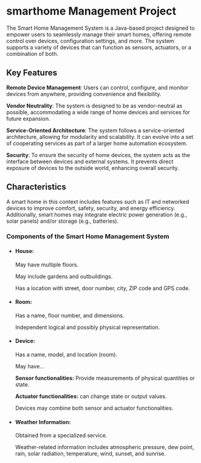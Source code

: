 # smarthome Management Project

The Smart Home Management System is a Java-based project designed to empower users to seamlessly manage their smart homes, offering remote control over devices, configuration settings, and more. The system supports a variety of devices that can function as sensors, actuators, or a combination of both.

## Key Features
**Remote Device Management**: Users can control, configure, and monitor devices from anywhere, providing convenience and flexibility.

**Vendor Neutrality**: The system is designed to be as vendor-neutral as possible, accommodating a wide range of home devices and services for future expansion.

**Service-Oriented Architecture**: The system follows a service-oriented architecture, allowing for modularity and scalability. It can evolve into a set of cooperating services as part of a larger home automation ecosystem.

**Security**: To ensure the security of home devices, the system acts as the interface between devices and external systems. It prevents direct exposure of devices to the outside world, enhancing overall security.

## Characteristics
A smart home in this context includes features such as IT and networked devices to improve comfort, safety, security, and energy efficiency. Additionally, smart homes may integrate electric power generation (e.g., solar panels) and/or storage (e.g., batteries).

### Components of the Smart Home Management System
- #### House:
    May have multiple floors.

    May include gardens and outbuildings.

    Has a location with street, door number, city, ZIP code and GPS code.
  
- #### Room:
    Has a name, floor number, and dimensions.

    Independent logical and possibly physical representation.
  
- #### Device:
    Has a name, model, and location (room).

    May have...
  
    **Sensor functionalities:** Provide measurements of physical quantities or state.
  
    **Actuator functionalities:** can change state or output values.
  
    Devices may combine both sensor and actuator functionalities.
- #### Weather Information:
    Obtained from a specialized service.
  
    Weather-related information includes atmospheric pressure, dew point, rain, solar radiation, temperature, wind, sunset, and sunrise.
